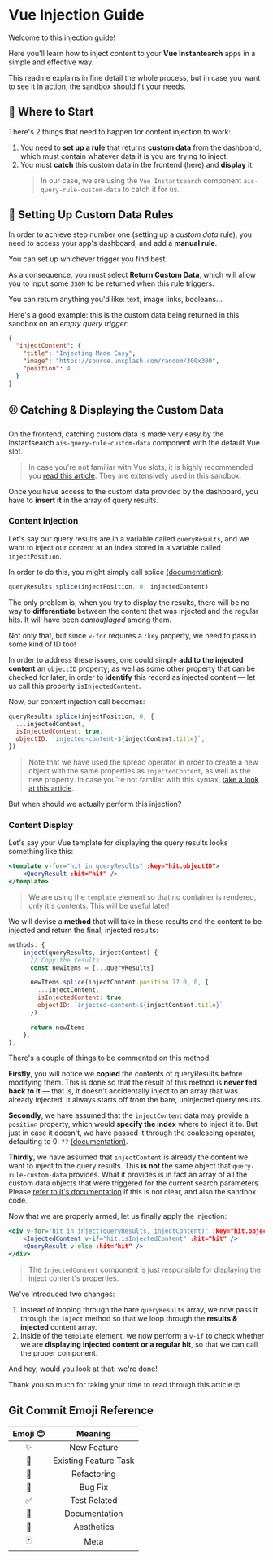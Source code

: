# Vue Injection Guide

Welcome to this injection guide!

Here you'll learn how to inject content to your **Vue Instantearch** apps in a simple and effective way.

This readme explains in fine detail the whole process, but in case you want to see it in action, the sandbox should fit your needs.

## 🚗 Where to Start

There's 2 things that need to happen for content injection to work:

1. You need to **set up a rule** that returns **custom data** from the dashboard, which must contain whatever data it is you are trying to inject.
2. You must **catch** this custom data in the frontend (here) and **display** it.
   > In our case, we are using the `Vue Instantsearch` component `ais-query-rule-custom-data` to catch it for us.

## 📏 Setting Up Custom Data Rules

In order to achieve step number one (setting up a _custom data_ rule), you need to access your app's dashboard, and add a **manual rule**.

You can set up whichever trigger you find best.

As a consequence, you must select **Return Custom Data**, which will allow you to input some `JSON` to be returned when this rule triggers.

You can return anything you'd like: text, image links, booleans...

Here's a good example: this is the custom data being returned in this sandbox on an _empty query trigger_:

```json
{
  "injectContent": {
    "title": "Injecting Made Easy",
    "image": "https://source.unsplash.com/random/300x300",
    "position": 4
  }
}
```

## ⚾️ Catching & Displaying the Custom Data

On the frontend, catching custom data is made very easy by the Instantsearch `ais-query-rule-custom-data` component with the default Vue slot.

> In case you're not familiar with Vue slots, it is highly recommended you [read this article](https://vuejs.org/guide/components/slots.html#scoped-slots). They are extensively used in this sandbox.

Once you have access to the custom data provided by the dashboard, you have to **insert it** in the array of query results.

### Content Injection

Let's say our query results are in a variable called `queryResults`, and we want to inject our content at an index stored in a variable called `injectPosition`.

In order to do this, you might simply call splice [(documentation)](https://developer.mozilla.org/en-US/docs/Web/JavaScript/Reference/Global_Objects/Array/splice):

```js
queryResults.splice(injectPosition, 0, injectedContent)
```

The only problem is, when you try to display the results, there will be no way to **differentiate** between the content that was injected and the regular hits. It will have been _camouflaged_ among them.

Not only that, but since `v-for` requires a `:key` property, we need to pass in some kind of ID too!

In order to address these issues, one could simply **add to the injected content** an `objectID` property; as well as some other property that can be checked for later, in order to **identify** this record as injected content — let us call this property `isInjectedContent`.

Now, our content injection call becomes:

```js
queryResults.splice(injectPosition, 0, {
  ...injectedContent,
  isInjectedContent: true,
  objectID: `injected-content-${injectContent.title}`,
})
```

> Note that we have used the spread operator in order to create a new object with the same properties as `injectedContent`, as well as the new property. In case you're not familiar with this syntax, [take a look at this article](https://www.javascripttutorial.net/es-next/javascript-object-spread/).

But when should we actually perform this injection?

### Content Display

Let's say your Vue template for displaying the query results looks something like this:

```jsx
<template v-for="hit in queryResults" :key="hit.objectID">
	<QueryResult :hit="hit" />
</template>
```

> We are using the `template` element so that no container is rendered, only it's contents. This will be useful later!

We will devise a **method** that will take in these results and the content to be injected and return the final, injected results:

```js
methods: {
    inject(queryResults, injectContent) {
	  // Copy the results
      const newItems = [...queryResults]

      newItems.splice(injectContent.position ?? 0, 0, {
        ...injectContent,
        isInjectedContent: true,
        objectID: `injected-content-${injectContent.title}`
      })

      return newItems
    },
},
```

There's a couple of things to be commented on this method.

**Firstly**, you will notice we **copied** the contents of queryResults before modifying them. This is done so that the result of this method is **never fed back to it** — that is, it doesn't accidentally inject to an array that was already injected. It always starts off from the bare, uninjected query results.

**Secondly**, we have assumed that the `injectContent` data may provide a `position` property, which would **specify the index** where to inject it to. But just in case it doesn't, we have passed it through the coalescing operator, defaulting to 0: `??` [(documentation)](https://developer.mozilla.org/en-US/docs/Web/JavaScript/Reference/Operators/Nullish_coalescing_operator).

**Thirdly**, we have assumed that `injectContent` is already the content we want to inject to the query results. This **is not** the same object that `query-rule-custom-data` provides. What it provides is in fact an array of all the custom data objects that were triggered for the current search parameters. Please [refer to it's documentation](https://www.algolia.com/doc/api-reference/widgets/query-rule-custom-data/vue/#customize-the-ui) if this is not clear, and also the sandbox code.

Now that we are properly armed, let us finally apply the injection:

```jsx
<div v-for="hit in inject(queryResults, injectContent)" :key="hit.objectID">
	<InjectedContent v-if="hit.isInjectedContent" :hit="hit" />
	<QueryResult v-else :hit="hit" />
</div>
```

> The `InjectedContent` component is just responsible for displaying the inject content's properties.

We've introduced two changes:

1. Instead of looping through the bare `queryResults` array, we now pass it through the `inject` method so that we loop through the **results & injected** content array.
2. Inside of the `template` element, we now perform a `v-if` to check whether we are **displaying injected content or a regular hit**, so that we can call the proper component.

And hey, would you look at that: we're done!

Thank you so much for taking your time to read through this article 🤓

## Git Commit Emoji Reference

| Emoji 😊 |        Meaning        |
| :------: | :-------------------: |
|    ✨    |      New Feature      |
|    🔨    | Existing Feature Task |
|    🧹    |      Refactoring      |
|    🐛    |        Bug Fix        |
|    ✅    |     Test Related      |
|    📃    |     Documentation     |
|    🎨    |      Aesthetics       |
|    🃏    |         Meta          |
